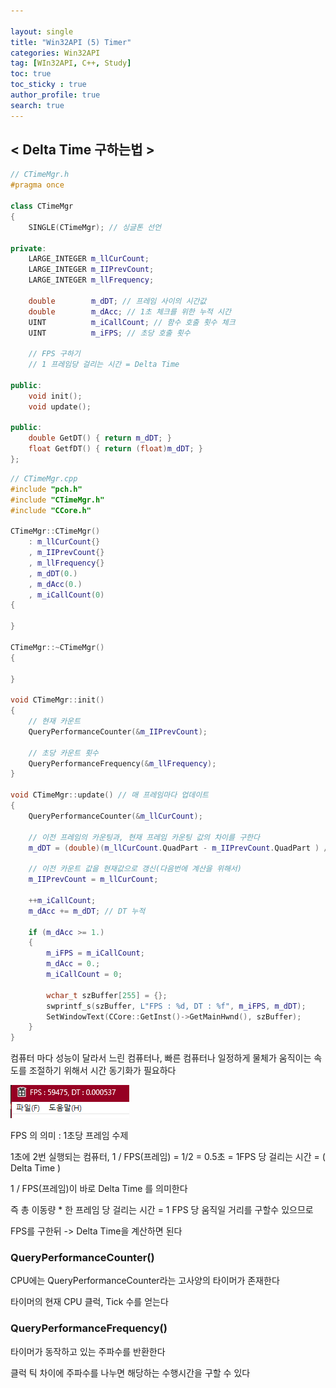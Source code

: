 ```yaml
---

layout: single
title: "Win32API (5) Timer"
categories: Win32API
tag: [WIn32API, C++, Study]
toc: true
toc_sticky : true
author_profile: true
search: true
---
```


## < Delta Time 구하는법 >

```c++
// CTimeMgr.h
#pragma once

class CTimeMgr
{
	SINGLE(CTimeMgr); // 싱글톤 선언

private:
	LARGE_INTEGER m_llCurCount;
	LARGE_INTEGER m_IIPrevCount;
	LARGE_INTEGER m_llFrequency;

	double		  m_dDT; // 프레임 사이의 시간값
	double		  m_dAcc; // 1초 체크를 위한 누적 시간
	UINT		  m_iCallCount; // 함수 호출 횟수 체크
	UINT          m_iFPS; // 초당 호출 횟수

	// FPS 구하기
	// 1 프레임당 걸리는 시간 = Delta Time

public:
	void init();
	void update();

public:
	double GetDT() { return m_dDT; }
	float GetfDT() { return (float)m_dDT; }
};
```



```c++
// CTimeMgr.cpp
#include "pch.h"
#include "CTimeMgr.h"
#include "CCore.h"

CTimeMgr::CTimeMgr()
	: m_llCurCount{}
	, m_IIPrevCount{}
	, m_llFrequency{}
	, m_dDT(0.)
	, m_dAcc(0.)
	, m_iCallCount(0)
{

}

CTimeMgr::~CTimeMgr()
{

}

void CTimeMgr::init()
{
	// 현재 카운트
	QueryPerformanceCounter(&m_IIPrevCount);

	// 초당 카운트 횟수
	QueryPerformanceFrequency(&m_llFrequency);
}

void CTimeMgr::update() // 매 프레임마다 업데이트
{
	QueryPerformanceCounter(&m_llCurCount);

	// 이전 프레임의 카운팅과, 현재 프레임 카운팅 값의 차이를 구한다
	m_dDT = (double)(m_llCurCount.QuadPart - m_IIPrevCount.QuadPart ) / (double)m_llFrequency.QuadPart;

	// 이전 카운트 값을 현재값으로 갱신(다음번에 계산을 위해서)
	m_IIPrevCount = m_llCurCount;

	++m_iCallCount;
	m_dAcc += m_dDT; // DT 누적

	if (m_dAcc >= 1.)
	{
		m_iFPS = m_iCallCount;
		m_dAcc = 0.;
		m_iCallCount = 0;

		wchar_t szBuffer[255] = {};
		swprintf_s(szBuffer, L"FPS : %d, DT : %f", m_iFPS, m_dDT);
		SetWindowText(CCore::GetInst()->GetMainHwnd(), szBuffer);
	}
}
```

컴퓨터 마다 성능이 달라서 느린 컴퓨터나, 빠른 컴퓨터나 일정하게 물체가 움직이는 속도를 조절하기 위해서 시간 동기화가 필요하다

![image-20231109021859551](../../images/image-20231109021859551.png)

FPS 의 의미 : 1초당 프레임 수제

1초에 2번 실행되는 컴퓨터, 1 / FPS(프레임) = 1/2 = 0.5초 = 1FPS 당 걸리는 시간 = ( Delta Time )

1 / FPS(프레임)이 바로 Delta Time 를 의미한다



즉 총 이동량 * 한 프레임 당 걸리는 시간 = 1 FPS 당 움직일 거리를 구할수 있으므로

FPS를 구한뒤 -> Delta Time을 계산하면 된다



### QueryPerformanceCounter()

CPU에는 QueryPerformanceCounter라는 고사양의 타이머가 존재한다

타이머의 현재 CPU 클럭, Tick 수를 얻는다



### QueryPerformanceFrequency()

타이머가 동작하고 있는 주파수를 반환한다



클럭 틱 차이에 주파수를 나누면 해당하는 수행시간을 구할 수 있다
